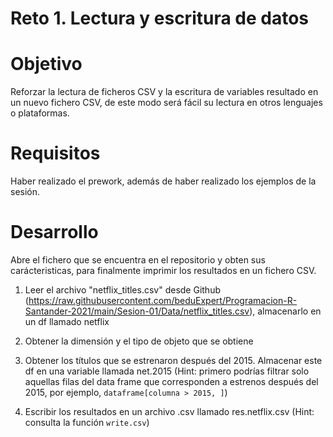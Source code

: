 # Reto 1. Lectura y escritura de datos 

# Objetivo
Reforzar la lectura de ficheros CSV y la escritura de variables resultado en un nuevo fichero CSV, de este modo será fácil su lectura en otros lenguajes o plataformas.

# Requisitos
Haber realizado el prework, además de haber realizado los ejemplos de la sesión.

# Desarrollo
Abre el fichero que se encuentra en el repositorio y obten sus carácteristicas, para finalmente imprimir los resultados en un fichero CSV.

1. Leer el archivo "netflix_titles.csv" desde Github
(https://raw.githubusercontent.com/beduExpert/Programacion-R-Santander-2021/main/Sesion-01/Data/netflix_titles.csv), almacenarlo en un df llamado netflix

2. Obtener la dimensión y el tipo de objeto que se obtiene

3. Obtener los títulos que se estrenaron después del 2015. Almacenar este df en una variable llamada net.2015 
(Hint: primero podrías filtrar solo aquellas filas del data frame que corresponden a estrenos después del 2015, por ejemplo, `dataframe[columna > 2015, ]`)

4. Escribir los resultados en un archivo .csv llamado res.netflix.csv
(Hint: consulta la función `write.csv`)

